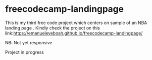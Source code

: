# freecodecamp-landingpage
This is my third free code project which centers on sample of an NBA landing page .
Kindly check the project on this link:https://emanueleyeboah.github.io/freecodecamp-landingpage/

NB: Not yet responsive

Project in progress 
